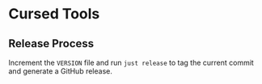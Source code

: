 # Cursed Tools

## Release Process

Increment the `VERSION` file and run `just release` to tag the current commit and generate a GitHub release.
